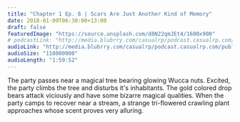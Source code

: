 ```yaml
---
title: "Chapter 1 Ep. 6 | Scars Are Just Another Kind of Memory"
date: 2018-01-09T06:30:00+13:00
draft: false
featuredImage: "https://source.unsplash.com/d8N22qmJEt4/1600x900"
# podcastLink: "http://media.blubrry.com/casualrp/podcast.casualrp.com/public/EP%20006%20-%20Scars%20are%20Just%20Another%20Kind%20of%20Memory%20.mp3"
audioLink: "http://media.blubrry.com/casualrp/podcast.casualrp.com/public/EP%20006%20-%20Scars%20are%20Just%20Another%20Kind%20of%20Memory%20.mp3"
audioSize: "110000000"
audioLength: "1:59:52"
---
```


The party passes near a magical tree bearing glowing Wucca nuts. Excited, the party climbs the tree and disturbs it's inhabitants. The gold colored drop bears attack viciously and have some bizarre magical qualities. When the party camps to recover near a stream, a strange tri-flowered crawling plant approaches whose scent proves very alluring.
